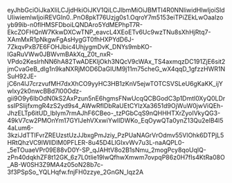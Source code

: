 eyJhbGciOiJkaXIiLCJjdHkiOiJKV1QiLCJlbmMiOiJBMTI4R0NNIiwidHlwIjoiSldUIiwiemlwIjoiREVGIn0..PnO8pkT76Uzjg0s1.OqroY7m5153eiTPiZEkLwOaaIzoyb99ib-n0flHMSFDboiLQNDAro5YdMEPhpT7R-EkcZOFHQnW7KkwDXCwTNP_eavcL4XEoETv6Uc9wzTNu8sXhHjRtq7-XAmMxR1pNkgwFgAsHygGT0fhHXPYdD6J-7ZkqvPxB7E6FOHJbic4UhjygmDvK_DNYs9mbKO-lGaRuVWw0JBWvmBAkXq_Z0t_nxR-VPdo2KeslrhNN6hA82TwADEKljOkh3NQcV9cWAx_TS4axmqzDC191ZjE6sit2jmCvaGeB_dIg1n9kaNXRjMOD6DaGIUM9j11m75cheG_wX4qqD_1gfzzHWR1NSuH92JE-jC6n4lJ7crzvufMH7dxXhCO9yyHC3HB1zKnV5ejwTOTCSVSLeU6gKaKK_ijYwlxy2k0nwcBBd7l00Odz-gii9O9y6IbOdN0kS2AxPzun5nE6hgmsFNwUcqQCBGodC3p1Dmtl0XyQ0LDrssIPSlijfxmgR4zS2yd9s4_AWwRfIDbRaUEtCYlzXa3651d9OjWuW0jwViQEh-JhzELTp6itUD_lbIym7rmAJhF6CBeo-_tzPGbCqS9nQHHHTXrZyoIVkyQG3-49kV7cw2PMOnYm17GYIJehVXxwiYwlIDWKo_EqOywQTa0ynZ13Qu2elB4l54aLum6-3kziJdTTlFvrZREUzstUzJJbxgPmJziy_PzPUaNAGrVrOdmv55VlOhk6DTPjL5HRtQhzVC9lWllDlM0PFLER-8u45D4LlGIxvWv7u3L-naAQPL0-_5eTOuaeVPr09E88vD0Y-SP_qJAHtV8o2B1sNmu_2mogPcy8qoUqlQ-zPn40dqkhZF8t12GK_6z7L0tlie19lwQfhwXmwm7ovpqP86z0H7fIs4KtRa08O_AB-W0SH3Z9MA4z05oN28b7c-3f3PSpSo_YQLHqfw.fnjFH0zzye_2GnGN_Iqz2A